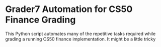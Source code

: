 # Grader7 Automation for CS50 Finance Grading

This Python script automates many of the repetitive tasks required while grading a running CS50 finance implementation. It might be a little tricky 